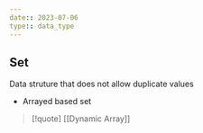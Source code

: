 ```yaml
---
date:: 2023-07-06
type:: data_type
---
```

## Set 
Data struture that does not allow duplicate values 
- Arrayed based set 

>[!quote] [[Dynamic Array]]